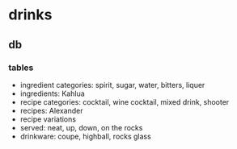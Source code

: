 # drinks

## db

### tables

* ingredient categories: spirit, sugar, water, bitters, liquer
* ingredients: Kahlua
* recipe categories: cocktail, wine cocktail, mixed drink, shooter
* recipes: Alexander
* recipe variations
* served: neat, up, down, on the rocks
* drinkware: coupe, highball, rocks glass
